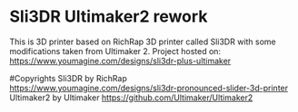 # Sli3DR Ultimaker2 rework
This is 3D printer based on RichRap 3D printer called Sli3DR with some modifications taken from Ultimaker 2. Project hosted on: https://www.youmagine.com/designs/sli3dr-plus-ultimaker


#Copyrights
Sli3DR by RichRap https://www.youmagine.com/designs/sli3dr-pronounced-slider-3d-printer
Ultimaker2 by Ultimaker https://github.com/Ultimaker/Ultimaker2
